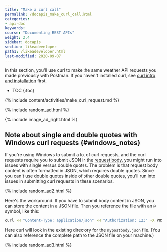 ```yaml
---
title: "Make a curl call"
permalink: /docapis_make_curl_call.html
categories:
- api-doc
keywords:
course: "Documenting REST APIs"
weight: 2.4
sidebar: docapis
section: likeadeveloper
path1: /likeadeveloper.html
last-modified: 2020-09-07
---
```


In this section, you'll use curl to make the same weather API requests you made previously with Postman. If you haven't installed curl, see [curl intro and installation](docapis_install_curl.html) first.

* TOC
{:toc}

{% include content/activities/make_curl_request.md %}

{% include random_ad.html %}

{% include image_ad_right.html %}

## Note about single and double quotes with Windows curl requests {#windows_notes}

If you're using Windows to submit a lot of curl requests, and the curl requests require you to submit JSON in the [request body](docapis_doc_parameters.html#request_body), you might run into issues with single versus double quotes. The problem is that request body content is often formatted in JSON, which requires double quotes. Since you can't use double quotes inside of other double quotes, you'll run into issues in submitting curl requests in these scenarios.

{% include random_ad2.html %}

Here's the workaround. If you have to submit body content in JSON, you can store the content in a JSON file. Then you reference the file with an `@` symbol, like this:

```sh
curl -H "Content-Type: application/json" -H "Authorization: 123" -X POST -d @mypostbody.json http://endpointurl.com/example
```

Here curl will look in the existing directory for the `mypostbody.json` file. (You can also reference the complete path to the JSON file on your machine.)

{% include random_ad3.html %}
